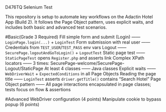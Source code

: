 D476TQ Selenium Test

This repository is setup to automate key workflows on the Adactin Hotel App (Build 2). 
It follows the Page Object pattern, uses explicit waits, and includes both basic and advanced test scenarios.


#Basic(Grade 3 Required)
Fill simple form and submit (Login)  ——  `LoginPage.login(...)` + `LoginTest`
Form submission with real user       ——  Credentials from `TEST_USER`/`TEST_PASS` env vars
Logout                               ——  `SecurePage.logoutAndGoToLogin()` + `LogoutTest`
Static page test                     ——  `StaticPageTest` opens `Register.php` and asserts link
Complex XPath locators               ——  3 times: SecurePage-welcome/SecurePage-Logout/StaticPage
At least 4 classes                   ——  Java classes
Explicit waits                       ——  `WebDriverWait` + `ExpectedConditions` in all Page Objects
Reading the page title               ——  `LoginTest` asserts `driver.getTitle()` contains “Search Hotel”
Page Object pattern                  ——  All page interactions encapsulated in page classes; tests focus on flow & assertions

#Advanced
WebDriver configuration (4 points) 
Manipulate cookie to bypass popup (6 points)

